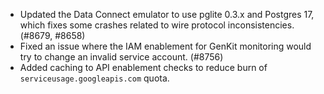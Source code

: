 - Updated the Data Connect emulator to use pglite 0.3.x and Postgres 17, which fixes some crashes related to wire protocol inconsistencies. (#8679, #8658)
- Fixed an issue where the IAM enablement for GenKit monitoring would try to change an invalid service account. (#8756)
- Added caching to API enablement checks to reduce burn of `serviceusage.googleapis.com` quota.
